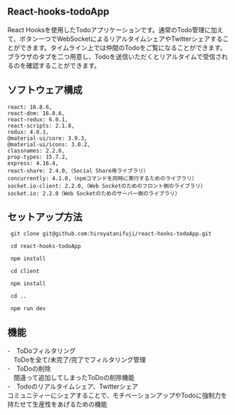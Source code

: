 ## React-hooks-todoApp
React Hooksを使用したTodoアプリケーションです。通常のTodo管理に加えて、ボタン一つでWebSocketによるリアルタイムシェアやTwitterシェアすることができます。タイムライン上では仲間のTodoをご覧になることができます。ブラウザのタブを二つ用意し、Todoを送信いただくとリアルタイムで受信されるのを確認することができます。

## ソフトウェア構成
```
react: 16.8.6,
react-dom: 16.8.6,
react-redux: 6.0.1,
react-scripts: 2.1.8,
redux: 4.0.1,
@material-ui/core: 3.9.3,
@material-ui/icons: 3.0.2,
classnames: 2.2.6,
prop-types: 15.7.2,
express: 4.16.4,
react-share: 2.4.0,（Social Share用ライブラリ）
concurrently: 4.1.0,（npmコマンドを同時に実行するためのライブラリ）
socket.io-client: 2.2.0,（Web Socketのためのフロント側のライブラリ）
socket.io: 2.2.0（Web Socketのためのサーバー側のライブラリ）
```


## セットアップ方法
```
 git clone git@github.com:hiroyatanifuji/react-hooks-todoApp.git

 cd react-hooks-todoApp

 npm install

 cd client

 npm install

 cd ..

 npm run dev
```

## 機能
-　ToDoフィルタリング  
　ToDoを全て/未完了/完了でフィルタリング管理  
-　ToDoの削除  
　間違って追加してしまったToDoの削除機能  
-　Todoのリアルタイムシェア、Twitterシェア  
    コミュニティーにシェアすることで、モチベーションアップやTodoに強制力を持たせて生産性をあげるための機能

